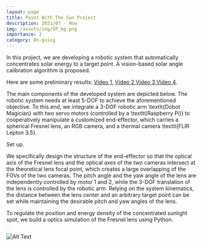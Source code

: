 ```yaml
---
layout: page
title: Paint With The Sun Project
description: 2021/07 - Now
img: /assets/img/SP_bg.png
importance: 2
category: On-going
---
```



In this project, we are developing a robotic system that automatically concentrates solar energy to a target point. A vision-based solar angle calibration algorithm is proposed.

Here are some preliminary results:
[Video 1](https://www.youtube.com/watch?v=cZYBaNVazc8), [Video 2](https://www.youtube.com/watch?v=ArwsEcXH29M),[Video 3](https://www.youtube.com/watch?v=SQlQVjfgBLw),[Video 4](https://www.youtube.com/watch?v=ga5t2DP7uvw).



The main components of the developed system are depicted below. The robotic system needs at least 5-DOF to achieve the aforementioned objective. To this end, we integrate a 3-DOF robotic arm \textit{Dobot Magician} with two servo motors (controlled by a \textit{Raspberry Pi}) to cooperatively manipulate a customized end-effector, which carries a spherical Fresnel lens, an RGB camera, and a thermal camera \textit{FLIR Lepton 3.5}.

<div class="row">
    <div class="col-sm mt-3 mt-md-0">
        <img class="img-fluid rounded z-depth-1" src="{{ '/assets/img/SP_system.png' | relative_url }}" alt="" title="example image"/>
    </div>
</div>

<div class="caption">
Set up.
</div>

We specifically design the structure of the end-effector so that the optical axis of the Fresnel lens and the optical axes of the two cameras intersect at the theoretical lens focal point, which creates a large overlapping of the FOVs of the two cameras. The pitch angle and the yaw angle of the lens are independently controlled by motor 1 and 2, while the 3-DOF translation of the lens is controlled by the robotic arm. Relying on the system kinematics, the distance between the lens center and an arbitrary target point can be set while maintaining the desirable pitch and yaw angles of the lens.

To regulate the position and energy density of the concentrated sunlight spot, we build a optics simulation of the Fresnel lens using Python.

<div class="row justify-content-sm-center">
    <div class="col-sm-4 mt-3 mt-md-0">
        <img class="img-fluid rounded z-depth-1" src="{{ '/assets/img/SP_tilt.png' | relative_url }}" alt="" title="example image"/>
    </div>
    <div class="col-sm-4 mt-3 mt-md-0">
        <img class="img-fluid rounded z-depth-1" src="{{ '/assets/img/SP_series.png' | relative_url }}" alt="" title="example image"/>
    </div>
</div>


![Alt Text]('/assets/img/SP_polar.gif')



<!-- <div class="row">
    <div class="col-sm mt-3 mt-md-0">
        <img class="img-fluid rounded z-depth-1" src="{{ '/assets/img/1.jpg' | relative_url }}" alt="" title="example image"/>
    </div>
    <div class="col-sm mt-3 mt-md-0">
        <img class="img-fluid rounded z-depth-1" src="{{ '/assets/img/3.jpg' | relative_url }}" alt="" title="example image"/>
    </div>
    <div class="col-sm mt-3 mt-md-0">
        <img class="img-fluid rounded z-depth-1" src="{{ '/assets/img/5.jpg' | relative_url }}" alt="" title="example image"/>
    </div>
</div>
<div class="caption">
    Caption photos easily. On the left, a road goes through a tunnel. Middle, leaves artistically fall in a hipster photoshoot. Right, in another hipster photoshoot, a lumberjack grasps a handful of pine needles.
</div>
<div class="row">
    <div class="col-sm mt-3 mt-md-0">
        <img class="img-fluid rounded z-depth-1" src="{{ '/assets/img/5.jpg' | relative_url }}" alt="" title="example image"/>
    </div>
</div>
<div class="caption">
    This image can also have a caption. It's like magic.
</div>

You can also put regular text between your rows of images.
Say you wanted to write a little bit about your project before you posted the rest of the images.
You describe how you toiled, sweated, *bled* for your project, and then... you reveal it's glory in the next row of images.


<div class="row justify-content-sm-center">
    <div class="col-sm-8 mt-3 mt-md-0">
        <img class="img-fluid rounded z-depth-1" src="{{ '/assets/img/6.jpg' | relative_url }}" alt="" title="example image"/>
    </div>
    <div class="col-sm-4 mt-3 mt-md-0">
        <img class="img-fluid rounded z-depth-1" src="{{ '/assets/img/11.jpg' | relative_url }}" alt="" title="example image"/>
    </div>
</div>
<div class="caption">
    You can also have artistically styled 2/3 + 1/3 images, like these.
</div> -->


<!-- The code is simple.
Just wrap your images with `<div class="col-sm">` and place them inside `<div class="row">` (read more about the <a href="https://getbootstrap.com/docs/4.4/layout/grid/">Bootstrap Grid</a> system).
To make images responsive, add `img-fluid` class to each; for rounded corners and shadows use `rounded` and `z-depth-1` classes.
Here's the code for the last row of images above:

```html
<div class="row justify-content-sm-center">
    <div class="col-sm-8 mt-3 mt-md-0">
        <img class="img-fluid rounded z-depth-1" src="{{ '/assets/img/6.jpg' | relative_url }}" alt="" title="example image"/>
    </div>
    <div class="col-sm-4 mt-3 mt-md-0">
        <img class="img-fluid rounded z-depth-1" src="{{ '/assets/img/11.jpg' | relative_url }}" alt="" title="example image"/>
    </div>
</div>
``` -->
